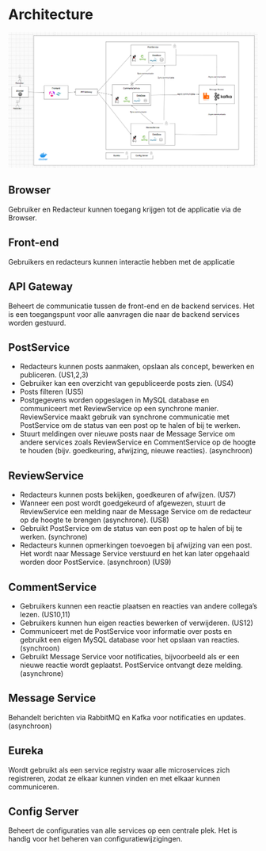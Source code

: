 # Architecture

![eShopOnContainers Architecture](architectuur.png)

## Browser

Gebruiker en Redacteur kunnen toegang krijgen tot de applicatie via de Browser.

## Front-end

Gebruikers en redacteurs kunnen interactie hebben met de applicatie

## API Gateway

Beheert de communicatie tussen de front-end en de backend services. Het is een toegangspunt voor alle aanvragen die naar de backend services worden gestuurd.

## PostService

- Redacteurs kunnen posts aanmaken, opslaan als concept, bewerken en publiceren. (US1,2,3)
- Gebruiker kan een overzicht van gepubliceerde posts zien. (US4)
- Posts filteren (US5)
- Postgegevens worden opgeslagen in MySQL database en communiceert met ReviewService op een synchrone manier. ReviewService maakt gebruik van synchrone communicatie met PostService om de status van een post op te halen of bij te werken.
- Stuurt meldingen over nieuwe posts naar de Message Service om andere services zoals ReviewService en CommentService op de hoogte te houden (bijv. goedkeuring, afwijzing, nieuwe reacties). (asynchroon)

## ReviewService

- Redacteurs kunnen posts bekijken, goedkeuren of afwijzen. (US7)
- Wanneer een post wordt goedgekeurd of afgewezen, stuurt de ReviewService een melding naar de Message Service om de redacteur op de hoogte te brengen (asynchrone). (US8)
- Gebruikt PostService om de status van een post op te halen of bij te werken. (synchrone)
- Redacteurs kunnen opmerkingen toevoegen bij afwijzing van een post. Het wordt naar Message Service verstuurd en het kan later opgehaald worden door PostService. (asynchroon) (US9)

## CommentService

- Gebruikers kunnen een reactie plaatsen en reacties van andere collega’s lezen. (US10,11)
- Gebruikers kunnen hun eigen reacties bewerken of verwijderen. (US12)
- Communiceert met de PostService voor informatie over posts en gebruikt een eigen MySQL database voor het opslaan van reacties. (synchroon)
- Gebruikt Message Service voor notificaties, bijvoorbeeld als er een nieuwe reactie wordt geplaatst. PostService ontvangt deze melding.(asynchrone)

## Message Service

Behandelt berichten via RabbitMQ en Kafka voor notificaties en updates. (asynchroon)

## Eureka

Wordt gebruikt als een service registry waar alle microservices zich registreren, zodat ze elkaar kunnen vinden en met elkaar kunnen communiceren.

## Config Server

Beheert de configuraties van alle services op een centrale plek. Het is handig voor het beheren van configuratiewijzigingen.
